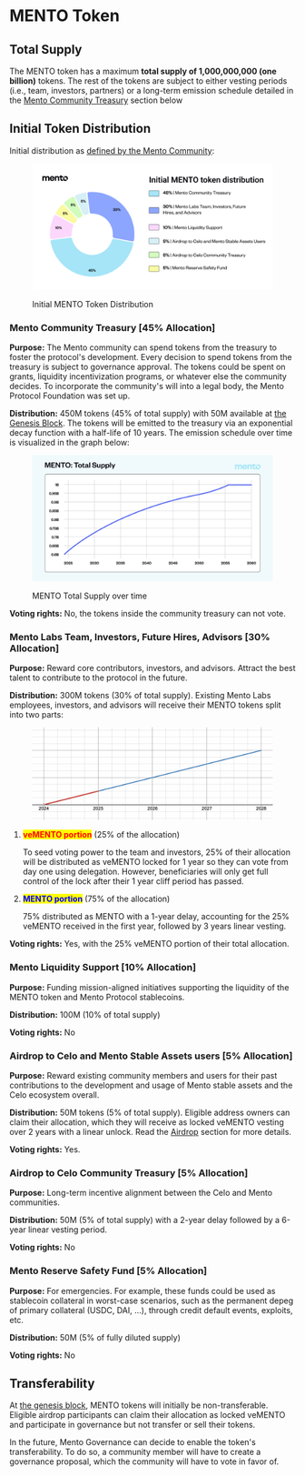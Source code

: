 # MENTO Token

## Total Supply

The MENTO token has a maximum **total supply of 1,000,000,000 (one billion)** tokens. The rest of the tokens are subject to either vesting periods (i.e., team, investors, partners) or a long-term emission schedule detailed in the [Mento Community Treasury](./#mento-community-treasury-45-allocation) section below

## Initial Token Distribution

Initial distribution as [defined by the Mento Community](https://forum.celo.org/t/mento-spin-off-and-launch-of-the-mento-token/7747):

<figure><img src="../../.gitbook/assets/Proposed_Mento_Distribution.png" alt=""><figcaption><p>Initial MENTO Token Distribution</p></figcaption></figure>

### Mento Community Treasury \[45% Allocation]

**Purpose:** The Mento community can spend tokens from the treasury to foster the protocol's development. Every decision to spend tokens from the treasury is subject to governance approval. The tokens could be spent on grants, liquidity incentivization programs, or whatever else the community decides. To incorporate the community's will into a legal body, the Mento Protocol Foundation was set up.

**Distribution:** 450M tokens (45% of total supply) with 50M available at [the Genesis Block](https://celoscan.io/block/25901546). The tokens will be emitted to the treasury via an exponential decay function with a half-life of 10 years. The emission schedule over time is visualized in the graph below:

<figure><img src="../../.gitbook/assets/image (16).png" alt=""><figcaption><p>MENTO Total Supply over time</p></figcaption></figure>

**Voting rights:** No, the tokens inside the community treasury can not vote.

### Mento Labs Team, Investors, Future Hires, Advisors \[30% Allocation]

**Purpose:** Reward core contributors, investors, and advisors. Attract the best talent to contribute to the protocol in the future.

**Distribution:** 300M tokens (30% of total supply). Existing Mento Labs employees, investors, and advisors will receive their MENTO tokens split into two parts:

<figure><img src="../../.gitbook/assets/Untitled.png" alt=""><figcaption></figcaption></figure>

1.  <mark style="color:red;">**veMENTO portion**</mark> (25% of the allocation)

    To seed voting power to the team and investors, 25% of their allocation will be distributed as veMENTO locked for 1 year so they can vote from day one using delegation. However, beneficiaries will only get full control of the lock after their 1 year cliff period has passed.
2.  <mark style="color:blue;">**MENTO portion**</mark> (75% of the allocation)

    75% distributed as MENTO with a 1-year delay, accounting for the 25% veMENTO received in the first year, followed by 3 years linear vesting.

**Voting rights:** Yes, with the 25% veMENTO portion of their total allocation.

### Mento Liquidity Support \[10% Allocation]

**Purpose:** Funding mission-aligned initiatives supporting the liquidity of the MENTO token and Mento Protocol stablecoins.

**Distribution:** 100M (10% of total supply)

**Voting rights:** No

### Airdrop to Celo and Mento Stable Assets users \[5% Allocation]

**Purpose:** Reward existing community members and users for their past contributions to the development and usage of Mento stable assets and the Celo ecosystem overall.

**Distribution:** 50M tokens (5% of total supply). Eligible address owners can claim their allocation, which they will receive as locked veMENTO vesting over 2 years with a linear unlock. Read the [Airdrop](https://app.gitbook.com/o/oiWI2eFpemrjyHvmX6xL/s/fHYZIGlFVI2XkPqpDQjn/\~/changes/58/governance/airdrop-ep.-1) section for more details.

**Voting rights:** Yes.

### Airdrop to Celo Community Treasury \[5% Allocation]

**Purpose:** Long-term incentive alignment between the Celo and Mento communities.

**Distribution:** 50M (5% of total supply) with a 2-year delay followed by a 6-year linear vesting period.

**Voting rights:** No

### Mento Reserve Safety Fund \[5% Allocation]

**Purpose:** For emergencies. For example, these funds could be used as stablecoin collateral in worst-case scenarios, such as the permanent depeg of primary collateral (USDC, DAI, …), through credit default events, exploits, etc.

**Distribution:** 50M (5% of fully diluted supply)

**Voting rights:** No

## Transferability

At [the genesis block](https://celoscan.io/block/25901546), MENTO tokens will initially be non-transferable. Eligible airdrop participants can claim their allocation as locked veMENTO and participate in governance but not transfer or sell their tokens.

In the future, Mento Governance can decide to enable the token's transferability. To do so, a community member will have to create a governance proposal, which the community will have to vote in favor of.
